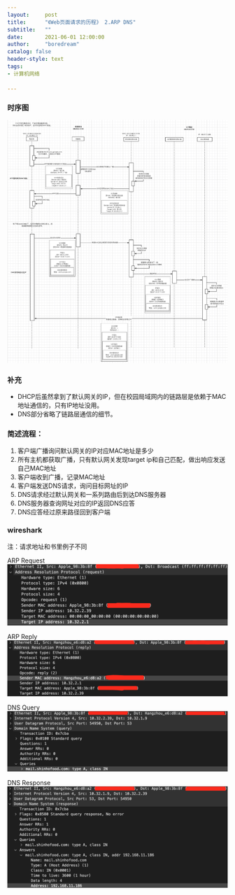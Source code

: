 ```yaml
---
layout:     post
title:      "《Web页面请求的历程》 2.ARP DNS"
subtitle:   ""
date:       2021-06-01 12:00:00
author:     "boredream"
catalog: false
header-style: text
tags:
- 计算机网络

---
```


### 时序图
![ARP](https://github.com/boredream/boredream.github.io/blob/master/img/in-post/netarpdns.png?raw=true)  
  
### 补充
* DHCP后虽然拿到了默认网关的IP，但在校园局域网内的链路层是依赖于MAC地址通信的，只有IP地址没用。  
* DNS部分省略了链路层通信的细节。

### 简述流程：  
1. 客户端广播询问默认网关的IP对应MAC地址是多少
2. 所有主机都获取广播，只有默认网关发现target ip和自己匹配，做出响应发送自己MAC地址
3. 客户端收到广播，记录MAC地址
4. 客户端发送DNS请求，询问目标网址的IP
5. DNS请求经过默认网关和一系列路由后到达DNS服务器
6. DNS服务器查询网址对应的IP返回DNS应答
7. DNS应答经过原来路径回到客户端

### wireshark
注：请求地址和书里例子不同  
  
ARP Request
![ARP Request](https://github.com/boredream/boredream.github.io/blob/master/img/in-post/wsarp1.png?raw=true)  
  
ARP Reply
![ARP Reply](https://github.com/boredream/boredream.github.io/blob/master/img/in-post/wsarp2.png?raw=true)  
  
DNS Query
![DNS Query](https://github.com/boredream/boredream.github.io/blob/master/img/in-post/wsdns1.png?raw=true)  
  
DNS Response
![DNS Response](https://github.com/boredream/boredream.github.io/blob/master/img/in-post/wsdns2.png?raw=true)  

